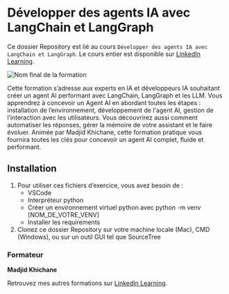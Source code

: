 # Développer des agents IA avec LangChain et LangGraph	

Ce dossier Repository est lié au cours `Développer des agents IA avec LangChain et LangGraph`. Le cours entier est disponible sur [LinkedIn Learning][lil-course-url].

![Nom final de la formation][lil-thumbnail-url] 

Cette formation s’adresse aux experts en IA et développeurs IA souhaitant créer un agent AI performant avec LangChain, LangGraph et les LLM. Vous apprendrez à concevoir un Agent AI en abordant toutes les étapes : installation de l’environnement, développement de l'agent AI, gestion de l’interaction avec les utilisateurs. Vous découvrirez aussi comment automatiser les réponses, gérer la mémoire de votre assistant et le faire évoluer. Animée par Madjid Khichane, cette formation pratique vous fournira toutes les clés pour concevoir un agent AI complet, fluide et performant.		

 
## Installation

1. Pour utiliser ces fichiers d’exercice, vous avez besoin de : 
   - VSCode
   - Interpréteur python
   - Créer un environnement virtuel python avec python -m venv [NOM_DE_VOTRE_VENV]
   - Installer les requirements  
2. Clonez ce dossier Repository sur votre machine locale (Mac), CMD (Windows), ou sur un outil GUI tel que SourceTree


### Formateur

**Madjid Khichane** 

Retrouvez mes autres formations sur [LinkedIn Learning][lil-URL-trainer].

[0]: # (Replace these placeholder URLs with actual course URLs)
[lil-course-url]: https://www.linkedin.com
[lil-thumbnail-url]: https://media.licdn.com/dms/image/v2/D4E0DAQG0eDHsyOSqTA/learning-public-crop_675_1200/B4EZVdqqdwHUAY-/0/1741033220778?e=2147483647&v=beta&t=FxUDo6FA8W8CiFROwqfZKL_mzQhYx9loYLfjN-LNjgA
[lil-URL-trainer]: https://www.linkedin.com/learning/instructors/madjid-khichane

[1]: # (End of FR-Instruction ###############################################################################################)
